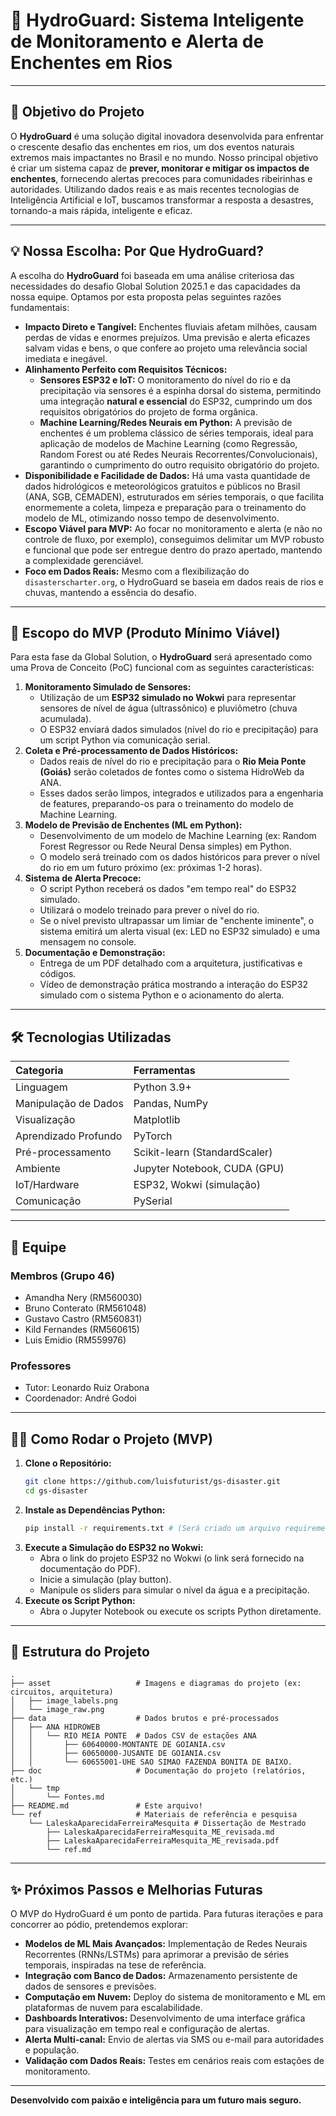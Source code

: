 # 🌊 HydroGuard: Sistema Inteligente de Monitoramento e Alerta de Enchentes em Rios

---

## 🎯 **Objetivo do Projeto**

O **HydroGuard** é uma solução digital inovadora desenvolvida para enfrentar o crescente desafio das enchentes em rios, um dos eventos naturais extremos mais impactantes no Brasil e no mundo. Nosso principal objetivo é criar um sistema capaz de **prever, monitorar e mitigar os impactos de enchentes**, fornecendo alertas precoces para comunidades ribeirinhas e autoridades. Utilizando dados reais e as mais recentes tecnologias de Inteligência Artificial e IoT, buscamos transformar a resposta a desastres, tornando-a mais rápida, inteligente e eficaz.

---

## 💡 **Nossa Escolha: Por Que HydroGuard?**

A escolha do **HydroGuard** foi baseada em uma análise criteriosa das necessidades do desafio Global Solution 2025.1 e das capacidades da nossa equipe. Optamos por esta proposta pelas seguintes razões fundamentais:

*   **Impacto Direto e Tangível:** Enchentes fluviais afetam milhões, causam perdas de vidas e enormes prejuízos. Uma previsão e alerta eficazes salvam vidas e bens, o que confere ao projeto uma relevância social imediata e inegável.
*   **Alinhamento Perfeito com Requisitos Técnicos:**
    *   **Sensores ESP32 e IoT:** O monitoramento do nível do rio e da precipitação via sensores é a espinha dorsal do sistema, permitindo uma integração **natural e essencial** do ESP32, cumprindo um dos requisitos obrigatórios do projeto de forma orgânica.
    *   **Machine Learning/Redes Neurais em Python:** A previsão de enchentes é um problema clássico de séries temporais, ideal para aplicação de modelos de Machine Learning (como Regressão, Random Forest ou até Redes Neurais Recorrentes/Convolucionais), garantindo o cumprimento do outro requisito obrigatório do projeto.
*   **Disponibilidade e Facilidade de Dados:** Há uma vasta quantidade de dados hidrológicos e meteorológicos gratuitos e públicos no Brasil (ANA, SGB, CEMADEN), estruturados em séries temporais, o que facilita enormemente a coleta, limpeza e preparação para o treinamento do modelo de ML, otimizando nosso tempo de desenvolvimento.
*   **Escopo Viável para MVP:** Ao focar no monitoramento e alerta (e não no controle de fluxo, por exemplo), conseguimos delimitar um MVP robusto e funcional que pode ser entregue dentro do prazo apertado, mantendo a complexidade gerenciável.
*   **Foco em Dados Reais:** Mesmo com a flexibilização do `disasterscharter.org`, o HydroGuard se baseia em dados reais de rios e chuvas, mantendo a essência do desafio.

---

## 🚀 **Escopo do MVP (Produto Mínimo Viável)**

Para esta fase da Global Solution, o **HydroGuard** será apresentado como uma Prova de Conceito (PoC) funcional com as seguintes características:

1.  **Monitoramento Simulado de Sensores:**
    *   Utilização de um **ESP32 simulado no Wokwi** para representar sensores de nível de água (ultrassônico) e pluviômetro (chuva acumulada).
    *   O ESP32 enviará dados simulados (nível do rio e precipitação) para um script Python via comunicação serial.
2.  **Coleta e Pré-processamento de Dados Históricos:**
    *   Dados reais de nível do rio e precipitação para o **Rio Meia Ponte (Goiás)** serão coletados de fontes como o sistema HidroWeb da ANA.
    *   Esses dados serão limpos, integrados e utilizados para a engenharia de features, preparando-os para o treinamento do modelo de Machine Learning.
3.  **Modelo de Previsão de Enchentes (ML em Python):**
    *   Desenvolvimento de um modelo de Machine Learning (ex: Random Forest Regressor ou Rede Neural Densa simples) em Python.
    *   O modelo será treinado com os dados históricos para prever o nível do rio em um futuro próximo (ex: próximas 1-2 horas).
4.  **Sistema de Alerta Precoce:**
    *   O script Python receberá os dados "em tempo real" do ESP32 simulado.
    *   Utilizará o modelo treinado para prever o nível do rio.
    *   Se o nível previsto ultrapassar um limiar de "enchente iminente", o sistema emitirá um alerta visual (ex: LED no ESP32 simulado) e uma mensagem no console.
5.  **Documentação e Demonstração:**
    *   Entrega de um PDF detalhado com a arquitetura, justificativas e códigos.
    *   Vídeo de demonstração prática mostrando a interação do ESP32 simulado com o sistema Python e o acionamento do alerta.

---

## 🛠️ **Tecnologias Utilizadas**

| Categoria              | Ferramentas                   |
| :--------------------- | :---------------------------- |
| Linguagem              | Python 3.9+                   |
| Manipulação de Dados   | Pandas, NumPy                 |
| Visualização           | Matplotlib                    |
| Aprendizado Profundo   | PyTorch                       |
| Pré-processamento      | Scikit-learn (StandardScaler) |
| Ambiente               | Jupyter Notebook, CUDA (GPU)  |
| IoT/Hardware           | ESP32, Wokwi (simulação)      |
| Comunicação            | PySerial                      |

---

## 👥 **Equipe**

### Membros (Grupo 46)

-   Amandha Nery (RM560030)
-   Bruno Conterato (RM561048)
-   Gustavo Castro (RM560831)
-   Kild Fernandes (RM560615)
-   Luis Emidio (RM559976)

### Professores

-   Tutor: Leonardo Ruiz Orabona
-   Coordenador: André Godoi

---

## 🏃‍♀️ **Como Rodar o Projeto (MVP)**

1.  **Clone o Repositório:**
    ```bash
    git clone https://github.com/luisfuturist/gs-disaster.git
    cd gs-disaster
    ```
2.  **Instale as Dependências Python:**
    ```bash
    pip install -r requirements.txt # (Será criado um arquivo requirements.txt com as libs necessárias)
    ```
3.  **Execute a Simulação do ESP32 no Wokwi:**
    *   Abra o link do projeto ESP32 no Wokwi (o link será fornecido na documentação do PDF).
    *   Inicie a simulação (play button).
    *   Manipule os sliders para simular o nível da água e a precipitação.
4.  **Execute os Script Python:**
    *  Abra o Jupyter Notebook ou execute os scripts Python diretamente.

---

## 📂 **Estrutura do Projeto**

```
.
├── asset                   # Imagens e diagramas do projeto (ex: circuitos, arquitetura)
│   ├── image_labels.png
│   └── image_raw.png
├── data                    # Dados brutos e pré-processados
│   ├── ANA HIDROWEB
│   │   └── RIO MEIA PONTE  # Dados CSV de estações ANA
│   │       ├── 60640000-MONTANTE DE GOIANIA.csv
│   │       ├── 60650000-JUSANTE DE GOIANIA.csv
│   │       └── 60655001-UHE SAO SIMAO FAZENDA BONITA DE BAIXO.
├── doc                     # Documentação do projeto (relatórios, etc.)
│   └── tmp
│       └── Fontes.md
├── README.md               # Este arquivo!
└── ref                     # Materiais de referência e pesquisa
    └── LaleskaAparecidaFerreiraMesquita # Dissertação de Mestrado
        ├── LaleskaAparecidaFerreiraMesquita_ME_revisada.md
        ├── LaleskaAparecidaFerreiraMesquita_ME_revisada.pdf
        └── ref.md
```

---

## ✨ **Próximos Passos e Melhorias Futuras**

O MVP do HydroGuard é um ponto de partida. Para futuras iterações e para concorrer ao pódio, pretendemos explorar:

*   **Modelos de ML Mais Avançados:** Implementação de Redes Neurais Recorrentes (RNNs/LSTMs) para aprimorar a previsão de séries temporais, inspiradas na tese de referência.
*   **Integração com Banco de Dados:** Armazenamento persistente de dados de sensores e previsões.
*   **Computação em Nuvem:** Deploy do sistema de monitoramento e ML em plataformas de nuvem para escalabilidade.
*   **Dashboards Interativos:** Desenvolvimento de uma interface gráfica para visualização em tempo real e configuração de alertas.
*   **Alerta Multi-canal:** Envio de alertas via SMS ou e-mail para autoridades e população.
*   **Validação com Dados Reais:** Testes em cenários reais com estações de monitoramento.

---
**Desenvolvido com paixão e inteligência para um futuro mais seguro.**
